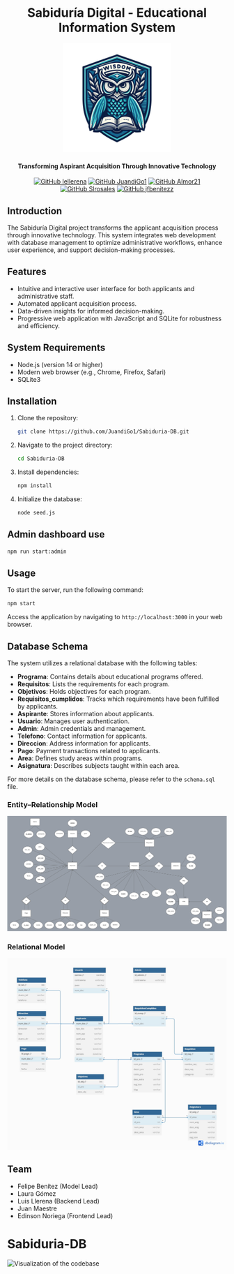 <div align="center">
  <h1>
    Sabiduría Digital - Educational Information System
  </h1>

<img src="src/public/Images/logo_sabiduria.png" alt="Logo de Sabiduría" width="250"/>

<h4>
    Transforming Aspirant Acquisition Through Innovative Technology
  </h4>

[![GitHub lellerena](https://img.shields.io/badge/by-lellerena-red)](https://github.com/lellerena)
[![GitHub JuandiGo1](https://img.shields.io/badge/by-JuandiGo1-green)](https://github.com/JuandiGo1)
[![GitHub Almor21](https://img.shields.io/badge/by-Almor21-orange)](https://github.com/Almor21)
[![GitHub Slrosales](https://img.shields.io/badge/by-Slrosales-purple)](https://github.com/Slrosales)
[![GitHub jfbenitezz](https://img.shields.io/badge/by-jfbenitezz-blue)](https://github.com/jfbenitezz)

</div>

## Introduction

The Sabiduría Digital project transforms the applicant acquisition process through innovative technology. This system integrates web development with database management to optimize administrative workflows, enhance user experience, and support decision-making processes.

## Features

-   Intuitive and interactive user interface for both applicants and administrative staff.
-   Automated applicant acquisition process.
-   Data-driven insights for informed decision-making.
-   Progressive web application with JavaScript and SQLite for robustness and efficiency.

## System Requirements

-   Node.js (version 14 or higher)
-   Modern web browser (e.g., Chrome, Firefox, Safari)
-   SQLite3

## Installation

1. Clone the repository:

    ```bash
    git clone https://github.com/JuandiGo1/Sabiduria-DB.git

    ```

2. Navigate to the project directory:

    ```bash
    cd Sabiduria-DB

    ```

3. Install dependencies:

    ```bash
    npm install

    ```

4. Initialize the database:

    ```bash
    node seed.js
    ```

## Admin dashboard use

```bash
npm run start:admin
```

## Usage

To start the server, run the following command:

```bash
npm start
```

Access the application by navigating to `http://localhost:3000` in your web browser.

## Database Schema

The system utilizes a relational database with the following tables:

-   **Programa**: Contains details about educational programs offered.
-   **Requisitos**: Lists the requirements for each program.
-   **Objetivos**: Holds objectives for each program.
-   **Requisitos_cumplidos**: Tracks which requirements have been fulfilled by applicants.
-   **Aspirante**: Stores information about applicants.
-   **Usuario**: Manages user authentication.
-   **Admin**: Admin credentials and management.
-   **Telefono**: Contact information for applicants.
-   **Direccion**: Address information for applicants.
-   **Pago**: Payment transactions related to applicants.
-   **Area**: Defines study areas within programs.
-   **Asignatura**: Describes subjects taught within each area.

For more details on the database schema, please refer to the `schema.sql` file.

### Entity–Relationship Model

<img src="Modelo de Entidad relacion.png">

### Relational Model

<img src="Modelo Relacional.jpeg">

## Team

-   Felipe Benítez (Model Lead)
-   Laura Gómez
-   Luis Llerena (Backend Lead)
-   Juan Maestre
-   Edinson Noriega (Frontend Lead)

# Sabiduria-DB

![Visualization of the codebase](./diagram.svg)
